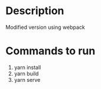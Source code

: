 # Description

Modified version using webpack
# Commands to run

1. yarn install
2. yarn build
3. yarn serve